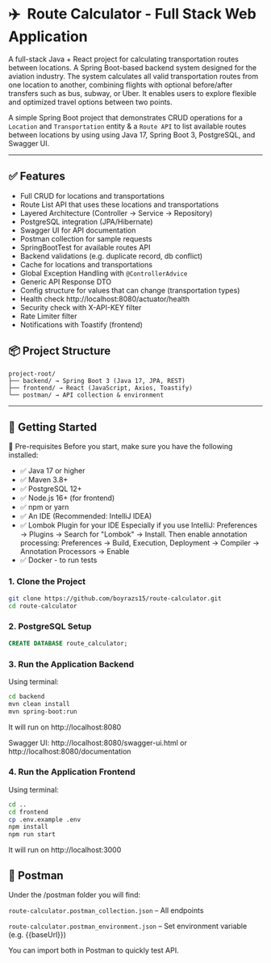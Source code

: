 # ✈️ ️ Route Calculator - Full Stack Web Application
A full-stack Java + React project for calculating transportation routes between locations. A Spring Boot-based backend system designed for the aviation industry. The system calculates all valid transportation routes from one location to another, combining flights with optional before/after transfers such as bus, subway, or Uber. It enables users to explore flexible and optimized travel options between two points.

A simple Spring Boot project that demonstrates CRUD operations for a `Location` and `Transportation` entity & a `Route API` to list available routes between locations by using using Java 17, Spring Boot 3, PostgreSQL, and Swagger UI.

---
## ✅ Features

- Full CRUD for locations and transportations
- Route List API that uses these locations and transportations
- Layered Architecture (Controller → Service → Repository)
- PostgreSQL integration (JPA/Hibernate)
- Swagger UI for API documentation
- Postman collection for sample requests
- SpringBootTest for available routes API
- Backend validations (e.g. duplicate record, db conflict)
- Cache for locations and transportations
- Global Exception Handling with `@ControllerAdvice`
- Generic API Response DTO
- Config structure for values that can change (transportation types)
- Health check http://localhost:8080/actuator/health
- Security check with X-API-KEY filter
- Rate Limiter filter
- Notifications with Toastify (frontend)

## 📦 Project Structure
```
project-root/
├── backend/ → Spring Boot 3 (Java 17, JPA, REST)
├── frontend/ → React (JavaScript, Axios, Toastify)
└── postman/ → API collection & environment
```
---

## 🚀 Getting Started

🔧 Pre-requisites
Before you start, make sure you have the following installed:

- ✅ Java 17 or higher
- ✅ Maven 3.8+
- ✅ PostgreSQL 12+
- ✅ Node.js 16+ (for frontend)
- ✅ npm or yarn
- ✅ An IDE (Recommended: IntelliJ IDEA)
- ✅ Lombok Plugin for your IDE
Especially if you use IntelliJ:
Preferences → Plugins → Search for "Lombok" → Install.
Then enable annotation processing:
Preferences → Build, Execution, Deployment → Compiler → Annotation Processors → Enable
- ✅ Docker - to run tests

### 1. Clone the Project
```bash
git clone https://github.com/boyrazs15/route-calculator.git
cd route-calculator
```
### 2. PostgreSQL Setup
```sql
CREATE DATABASE route_calculator;
```

### 3. Run the Application Backend
   Using terminal:
   ```bash
   cd backend
   mvn clean install
   mvn spring-boot:run
   ```
It will run on http://localhost:8080

Swagger UI: http://localhost:8080/swagger-ui.html or http://localhost:8080/documentation

### 4. Run the Application Frontend
Using terminal:
   ```bash
   cd ..
   cd frontend
   cp .env.example .env
   npm install
   npm run start
   ```
It will run on http://localhost:3000

## 🧭 Postman
Under the /postman folder you will find:

`route-calculator.postman_collection.json` – All endpoints

`route-calculator.postman_environment.json` – Set environment variable (e.g. {{baseUrl}})

You can import both in Postman to quickly test API.

